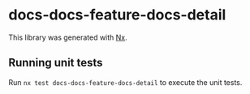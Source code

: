 # docs-docs-feature-docs-detail

This library was generated with [Nx](https://nx.dev).

## Running unit tests

Run `nx test docs-docs-feature-docs-detail` to execute the unit tests.
